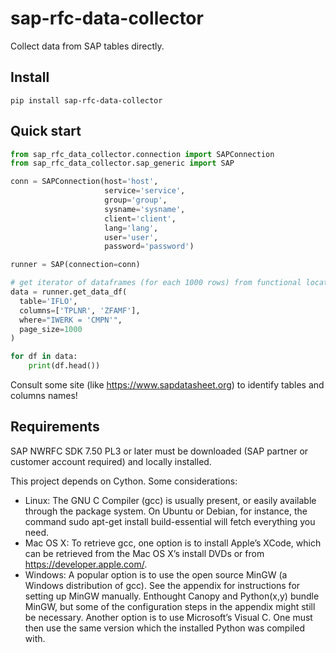 # sap-rfc-data-collector

Collect data from SAP tables directly.

## Install
```
pip install sap-rfc-data-collector
```

## Quick start
```python
from sap_rfc_data_collector.connection import SAPConnection
from sap_rfc_data_collector.sap_generic import SAP

conn = SAPConnection(host='host',
                     service='service',
                     group='group',
                     sysname='sysname',
                     client='client',
                     lang='lang',
                     user='user',
                     password='password')

runner = SAP(connection=conn)

# get iterator of dataframes (for each 1000 rows) from functional location table (IFLO)
data = runner.get_data_df(
  table='IFLO',
  columns=['TPLNR', 'ZFAMF'],
  where="IWERK = 'CMPN'",
  page_size=1000
)

for df in data:
    print(df.head())
```

Consult some site (like https://www.sapdatasheet.org) to identify tables and
columns names!

## Requirements
SAP NWRFC SDK 7.50 PL3 or later must be downloaded (SAP partner or customer account required) 
and locally installed.

This project depends on Cython. Some considerations:
* Linux: The GNU C Compiler (gcc) is usually present, or easily available through the package system. 
  On Ubuntu or Debian, for instance, the command sudo apt-get install build-essential will fetch 
  everything you need.
* Mac OS X: To retrieve gcc, one option is to install Apple’s XCode, which can be retrieved from the 
  Mac OS X’s install DVDs or from https://developer.apple.com/.
* Windows: A popular option is to use the open source MinGW (a Windows distribution of gcc). 
  See the appendix for instructions for setting up MinGW manually. Enthought Canopy and Python(x,y) 
  bundle MinGW, but some of the configuration steps in the appendix might still be necessary. 
  Another option is to use Microsoft’s Visual C. One must then use the same version which the installed 
  Python was compiled with.